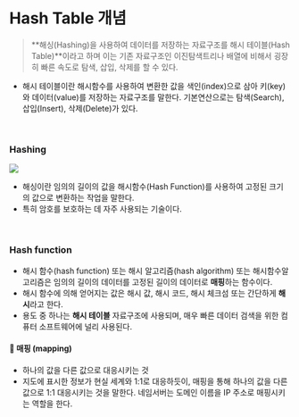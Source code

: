 # Hash Table 개념

> **해싱(Hashing)을 사용하여 데이터를 저장하는 자료구조를 해시 테이블(Hash Table)**이라고 하며 이는 기존 자료구조인 이진탐색트리나 배열에 비해서 굉장히 빠른 속도로 탐색, 삽입, 삭제를 할 수 있다.

- 해시 테이블이란 해시함수를 사용하여 변환한 값을 색인(index)으로 삼아 키(key)와 데이터(value)를 저장하는 자료구조를 말한다. 기본연산으로는 탐색(Search), 삽입(Insert), 삭제(Delete)가 있다.

<br>

### Hashing

![](https://velog.velcdn.com/images/seul06/post/7af36964-8449-4473-8e53-d4bded9388b7/image.png)

- 해싱이란 임의의 길이의 값을 해시함수(Hash Function)를 사용하여 고정된 크기의 값으로 변환하는 작업을 말한다.
- 특히 암호를 보호하는 데 자주 사용되는 기술이다.

<br>

### Hash function

- 해시 함수(hash function) 또는 해시 알고리즘(hash algorithm) 또는 해시함수알고리즘은 임의의 길이의 데이터를 고정된 길이의 데이터로 **매핑**하는 함수이다.
- 해시 함수에 의해 얻어지는 값은 해시 값, 해시 코드, 해시 체크섬 또는 간단하게 **해시**라고 한다.
- 용도 중 하나는 **해시 테이블** 자료구조에 사용되며, 매우 빠른 데이터 검색을 위한 컴퓨터 소프트웨어에 널리 사용된다.

#### 📌 매핑 (mapping)

- 하나의 값을 다른 값으로 대응시키는 것
- 지도에 표시한 정보가 현실 세계와 1:1로 대응하듯이, 매핑을 통해 하나의 값을 다른 값으로 1:1 대응시키는 것을 말한다. 네임서버는 도메인 이름을 IP 주소로 매핑시키는 역할을 한다.
